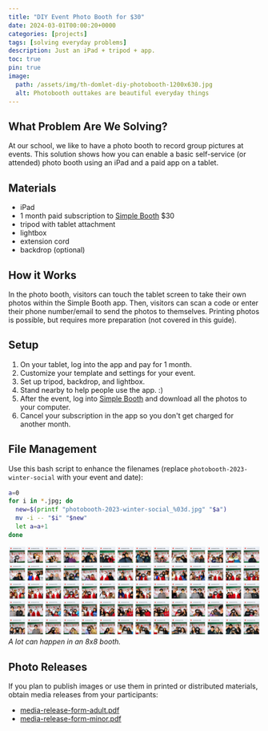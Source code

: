 ```yaml
---
title: "DIY Event Photo Booth for $30"
date: 2024-03-01T00:00:20+0000
categories: [projects]
tags: [solving everyday problems]
description: Just an iPad + tripod + app.
toc: true
pin: true
image:
  path: /assets/img/th-domlet-diy-photobooth-1200x630.jpg
  alt: Photobooth outtakes are beautiful everyday things
---
```


## What Problem Are We Solving?

At our school, we like to have a photo booth to record group pictures at events. This solution shows how you can enable a basic self-service (or attended) photo booth using an iPad and a paid app on a tablet.

## Materials

- iPad
- 1 month paid subscription to [Simple Booth](https://buy.simplebooth.com) $30
- tripod with tablet attachment
- lightbox
- extension cord
- backdrop (optional)

## How it Works

In the photo booth, visitors can touch the tablet screen to take their own photos within the Simple Booth app. Then, visitors can scan a code or enter their phone number/email to send the photos to themselves. Printing photos is possible, but requires more preparation (not covered in this guide).

## Setup

1. On your tablet, log into the app and pay for 1 month.
1. Customize your template and settings for your event.
1. Set up tripod, backdrop, and lightbox.
1. Stand nearby to help people use the app. :)
1. After the event, log into [Simple Booth](https://buy.simplebooth.com) and download all the photos to your computer.
1. Cancel your subscription in the app so you don't get charged for another month.

## File Management

Use this bash script to enhance the filenames (replace `photobooth-2023-winter-social` with your event and date):

```bash
a=0
for i in *.jpg; do
  new=$(printf "photobooth-2023-winter-social_%03d.jpg" "$a")
  mv -i -- "$i" "$new"
  let a=a+1
done
```

![Thumbnails from photobooth, low-resolution](assets/img/diy-photobooth/diy-photobooth-lowres.png)
_A lot can happen in an 8x8 booth._

## Photo Releases

If you plan to publish images or use them in printed or distributed materials, obtain media releases from your participants:

- [media-release-form-adult.pdf](assets/img/diy-photobooth/media-release-form-adult.pdf)
- [media-release-form-minor.pdf](assets/img/diy-photobooth/media-release-form-minor.pdf)
